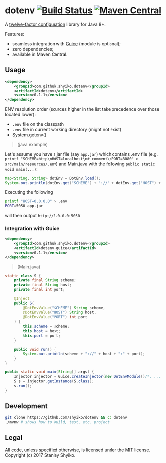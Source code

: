 # dotenv [![Build Status](https://travis-ci.org/shyiko/dotenv.svg?branch=master)](https://travis-ci.org/shyiko/dotenv) [![Maven Central](https://img.shields.io/maven-central/v/com.github.shyiko.dotenv/dotenv.svg)](http://search.maven.org/#search%7Cga%7C1%7Cg%3A%22com.github.shyiko.dotenv%22%20AND%20a%3A%22dotenv%22)

A [twelve-factor configuration](https://12factor.net/config) library for Java 8+.

Features:
- seamless integration with [Guice](https://github.com/google/guice) (module is optional);
- zero dependencies;
- available in Maven Central.

## Usage

```xml
<dependency>
    <groupId>com.github.shyiko.dotenv</groupId>
    <artifactId>dotenv</artifactId>
    <version>0.1.1</version>
</dependency>
```

ENV resolution order (sources higher in the list take precedence over those located lower):
- `.env` file on the classpath
- `.env` file in current working directory (might not exist)
- System.getenv() 

> (java example)

Let's assume you have a jar file (say `app.jar`) which contains .env file (e.g. `printf "SCHEME=http\nHOST=localhost\n# comment\nPORT=8080" > src/main/resources/.env`) and Main.java with the following `public static void main(...)`:   

```java
Map<String, String> dotEnv = DotEnv.load();
System.out.println(dotEnv.get("SCHEME") + "://" + dotEnv.get("HOST") + ":" + dotEnv.get("PORT"))
```

Executing the following

```sh
printf "HOST=0.0.0.0" > .env
PORT=5050 app.jar
```

will then output `http://0.0.0.0:5050`

### Integration with Guice

```xml
<dependency>
    <groupId>com.github.shyiko.dotenv</groupId>
    <artifactId>dotenv-guice</artifactId>
    <version>0.1.1</version>
</dependency>
```

> (Main.java)

```java
static class S {
    private final String scheme;
    private final String host;
    private final int port;

    @Inject
    public S(
        @DotEnvValue("SCHEME") String scheme, 
        @DotEnvValue("HOST") String host, 
        @DotEnvValue("PORT") int port
    ) {
        this.scheme = scheme;
        this.host = host;
        this.port = port;
    }

    public void run() {
        System.out.println(scheme + "://" + host + ":" + port);
    }
}

public static void main(String[] args) {
    Injector injector = Guice.createInjector(new DotEnvModule()/*, ... */);
    S s = injector.getInstance(S.class);
    s.run();
}
```

## Development

```sh
git clone https://github.com/shyiko/dotenv && cd dotenv
./mvnw # shows how to build, test, etc. project
```

## Legal

All code, unless specified otherwise, is licensed under the [MIT](https://opensource.org/licenses/MIT) license.  
Copyright (c) 2017 Stanley Shyiko.

